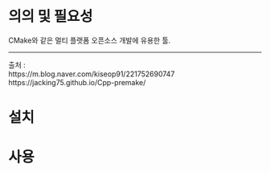 # 의의 및 필요성
CMake와 같은 멀티 플랫폼 오픈소스 개발에 유용한 툴.



<hr/>
출처 : <br/>
https://m.blog.naver.com/kiseop91/221752690747
https://jacking75.github.io/Cpp-premake/

# 설치

# 사용


